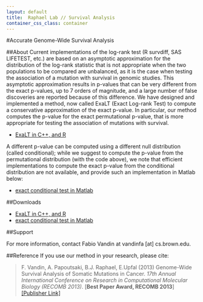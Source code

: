 ```yaml
---
layout: default
title:  Raphael Lab // Survival Analysis
container_css_class: container
---
```


#Accurate Genome-Wide Survival Analysis

##About
Current implementations of the log-rank test (R survdiff, SAS LIFETEST, etc.) are based on an asymptotic approximation for the distribution of the log-rank statistic that is not appropriate when the two populations to be compared are unbalanced, as it is the case when testing the association of a mutation with survival in genomic studies. This asymptotic approximation results in p-values that can be very different from the exact p-values, up to 7 orders of magnitude, and a large number of false discoveries are reported because of this difference. We have designed and implemented a method, now called ExaLT (Exact Log-rank Test) to compute a conservative approximation of the exact p-value. In particular, our method computes the p-value for the exact permutational p-value, that is more appropriate for testing the association of mutations with survival.

* [ExaLT in C++, and R](http://compbio.cs.brown.edu/projects/exactlogrank/ExaLT.zip)

A different p-value can be computed using a different null distribution (called conditional); while we suggest to compute the p-value from the permutational distribution (with the code above), we note that efficient implementations to compute the exact p-value from the conditional distribution are not available, and provide such an implementation in Matlab below:

* [exact conditional test in Matlab](http://compbio.cs.brown.edu/projects/exactlogrank/exact_conditional.zip)

##Downloads
* [ExaLT in C++, and R](http://compbio.cs.brown.edu/projects/exactlogrank/ExaLT.zip)
* [exact conditional test in Matlab](http://compbio.cs.brown.edu/projects/exactlogrank/exact_conditional.zip)

##Support

For more information, contact Fabio Vandin at vandinfa [at] cs.brown.edu. 

##Reference
If you use our method in your research, please cite: 

>F. Vandin, A. Papoutsaki, B.J. Raphael, E.Upfal (2013) Genome-Wide Survival Analysis of Somatic Mutations in Cancer.
>*17th Annual International Conference on Research in Computational Molecular Biology (RECOMB 2013)*. [**Best Paper Award, RECOMB 2013**]
>[[Publisher Link]](http://link.springer.com/chapter/10.1007%2F978-3-642-37195-0_26)

